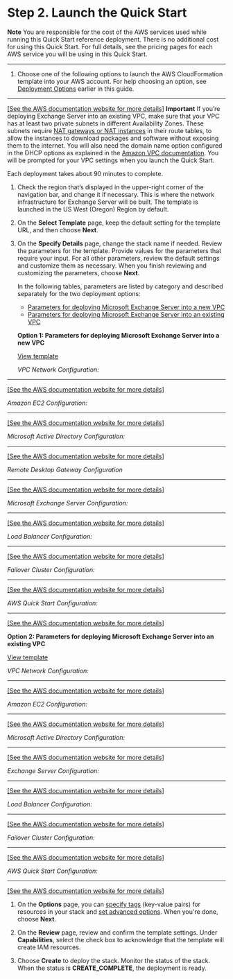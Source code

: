 # Step 2\. Launch the Quick Start<a name="step-2"></a>

**Note**
You are responsible for the cost of the AWS services used while running this Quick Start reference deployment\. There is no additional cost for using this Quick Start\. For full details, see the pricing pages for each AWS service you will be using in this Quick Start\.

****

1. Choose one of the following options to launch the AWS CloudFormation template into your AWS account\. For help choosing an option, see [Deployment Options](scenarios.md) earlier in this guide\.
****
[\[See the AWS documentation website for more details\]](http://docs.aws.amazon.com/quickstart/latest/exchange/step-2.html)
**Important**
If you’re deploying Exchange Server into an existing VPC, make sure that your VPC has at least two private subnets in different Availability Zones\. These subnets require [NAT gateways or NAT instances](http://docs.aws.amazon.com/AmazonVPC/latest/UserGuide/vpc-nat.html) in their route tables, to allow the instances to download packages and software without exposing them to the internet\. You will also need the domain name option configured in the DHCP options as explained in the [Amazon VPC documentation](http://docs.aws.amazon.com/AmazonVPC/latest/UserGuide/VPC_DHCP_Options.html)\. You will be prompted for your VPC settings when you launch the Quick Start\.

   Each deployment takes about 90 minutes to complete\.

1. Check the region that’s displayed in the upper\-right corner of the navigation bar, and change it if necessary\. This is where the network infrastructure for Exchange Server will be built\. The template is launched in the US West \(Oregon\) Region by default\.

1. On the **Select Template** page, keep the default setting for the template URL, and then choose **Next**\.

1. On the **Specify Details** page, change the stack name if needed\. Review the parameters for the template\. Provide values for the parameters that require your input\. For all other parameters, review the default settings and customize them as necessary\. When you finish reviewing and customizing the parameters, choose **Next**\.

    In the following tables, parameters are listed by category and described separately for the two deployment options:
   + [Parameters for deploying Microsoft Exchange Server into a new VPC](#new)
   + [Parameters for deploying Microsoft Exchange Server into an existing VPC](#existing-standalone)



   **Option 1: Parameters for deploying Microsoft Exchange Server into a new VPC**

   [View template](https://fwd.aws/BreXn)

   *VPC Network Configuration:*
****
[\[See the AWS documentation website for more details\]](http://docs.aws.amazon.com/quickstart/latest/exchange/step-2.html)

   *Amazon EC2 Configuration:*
****
[\[See the AWS documentation website for more details\]](http://docs.aws.amazon.com/quickstart/latest/exchange/step-2.html)

   *Microsoft Active Directory Configuration:*
****
[\[See the AWS documentation website for more details\]](http://docs.aws.amazon.com/quickstart/latest/exchange/step-2.html)

   *Remote Desktop Gateway Configuration*
****
[\[See the AWS documentation website for more details\]](http://docs.aws.amazon.com/quickstart/latest/exchange/step-2.html)

   *Microsoft Exchange Server Configuration:*
****
[\[See the AWS documentation website for more details\]](http://docs.aws.amazon.com/quickstart/latest/exchange/step-2.html)

   **Load Balancer Configuration*:*
****
[\[See the AWS documentation website for more details\]](http://docs.aws.amazon.com/quickstart/latest/exchange/step-2.html)

   *Failover Cluster Configuration:*
****
[\[See the AWS documentation website for more details\]](http://docs.aws.amazon.com/quickstart/latest/exchange/step-2.html)

   *AWS Quick Start Configuration:*
****
[\[See the AWS documentation website for more details\]](http://docs.aws.amazon.com/quickstart/latest/exchange/step-2.html)



   **Option 2: Parameters for deploying Microsoft Exchange Server into an existing VPC**

   [View template](https://fwd.aws/57W4z)

   *VPC Network Configuration:*
****
[\[See the AWS documentation website for more details\]](http://docs.aws.amazon.com/quickstart/latest/exchange/step-2.html)

   *Amazon EC2 Configuration:*
****
[\[See the AWS documentation website for more details\]](http://docs.aws.amazon.com/quickstart/latest/exchange/step-2.html)

   *Microsoft Active Directory Configuration:*
****
[\[See the AWS documentation website for more details\]](http://docs.aws.amazon.com/quickstart/latest/exchange/step-2.html)

   *Exchange Server Configuration:*
****
[\[See the AWS documentation website for more details\]](http://docs.aws.amazon.com/quickstart/latest/exchange/step-2.html)

   **Load Balancer Configuration*:*
****
[\[See the AWS documentation website for more details\]](http://docs.aws.amazon.com/quickstart/latest/exchange/step-2.html)

   *Failover Cluster Configuration:*
****
[\[See the AWS documentation website for more details\]](http://docs.aws.amazon.com/quickstart/latest/exchange/step-2.html)

   *AWS Quick Start Configuration:*
****
[\[See the AWS documentation website for more details\]](http://docs.aws.amazon.com/quickstart/latest/exchange/step-2.html)

1. On the **Options** page, you can [specify tags](https://docs.aws.amazon.com/AWSCloudFormation/latest/UserGuide/aws-properties-resource-tags.html) \(key\-value pairs\) for resources in your stack and [set advanced options](https://docs.aws.amazon.com/AWSCloudFormation/latest/UserGuide/cfn-console-add-tags.html)\. When you're done, choose **Next**\.

1. On the **Review** page, review and confirm the template settings\. Under **Capabilities**, select the check box to acknowledge that the template will create IAM resources\.

1. Choose **Create** to deploy the stack\. Monitor the status of the stack\. When the status is **CREATE\_COMPLETE**, the deployment is ready\.